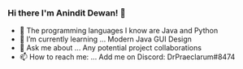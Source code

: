 ### Hi there I'm Anindit Dewan! 👋

- 📖 The programming languages I know are Java and Python 
- 🌱 I’m currently learning ... Modern Java GUI Design 
- 💬 Ask me about ... Any potential project collaborations 
- 📫 How to reach me: ... Add me on Discord: DrPraeclarum#8474

